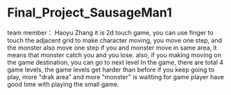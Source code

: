 # Final_Project_SausageMan1
team member： Haoyu Zhang 
it is 2d touch game, you can use finger to touch the adjacent grid to make character moving, you move one step, and the monster also move one step
if you and monster move in same area, it means that monster catch you and you lose. also, if you making moving on the game destination, you can go to next level
In the game, there are total 4 game levels, the game levels get harder than before if you keep going to play, more "drak area" and more "monster" is waitting for game player 
have good time with playing the small game. 
